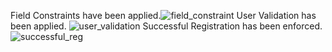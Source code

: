 Field Constraints have been applied.![field_constraint](https://github.com/TMaliat/51_fastapi_lab/assets/95355941/a2e46819-3faa-4b50-8f62-365463afc6c2)
User Validation has been applied. ![user_validation](https://github.com/TMaliat/51_fastapi_lab/assets/95355941/e3621aa7-504c-42d8-bba4-88e06def2f20)
Successful Registration has been enforced. ![successful_reg](https://github.com/TMaliat/51_fastapi_lab/assets/95355941/629cd538-1b4c-4015-a40a-d87683f3853f)

